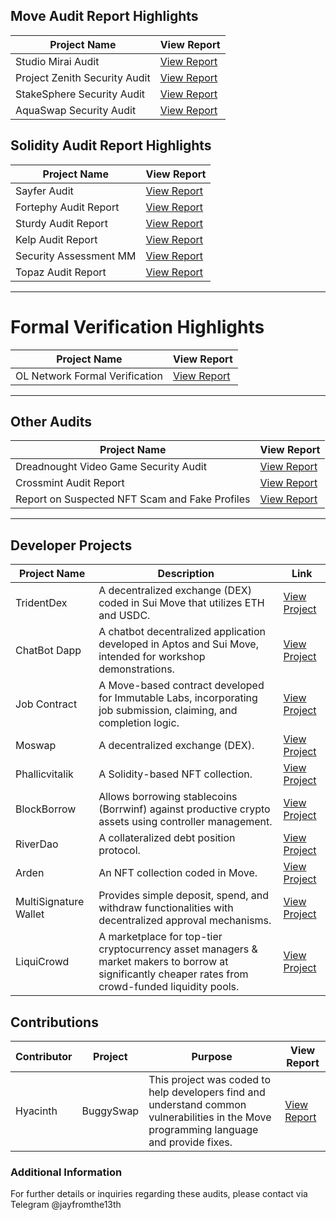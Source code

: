 ## Move Audit Report Highlights

| Project Name                 | View Report                                                                       |
|------------------------------|-----------------------------------------------------------------------------------|
| Studio Mirai Audit           | [View Report](https://github.com/Jayfromthe13th/Studio-Miria-audit)                |
| Project Zenith Security Audit| [View Report](https://github.com/Jayfromthe13th/Project-Zenith-Security-Audit-Report) |
| StakeSphere Security Audit   | [View Report](https://github.com/Jayfromthe13th/StakeSphere-stealth-)              |
| AquaSwap Security Audit      | [View Report](https://github.com/Jayfromthe13th/AuquaSwap-Audit-)                  |

## Solidity Audit Report Highlights

| Project Name              | View Report |
|---------------------------|-------------|
| Sayfer Audit              | [View Report](https://github.com/Jayfromthe13th/SayferCTF) |
| Fortephy Audit Report     | [View Report](https://github.com/Jayfromthe13th/Fortephy-Audit-Report) |
| Sturdy Audit Report       | [View Report](https://github.com/Jayfromthe13th/Sturdy-Audit-Report) |
| Kelp Audit Report         | [View Report](https://github.com/Jayfromthe13th/Kelp.DAO-) |
| Security Assessment MM    | [View Report](https://github.com/Jayfromthe13th/Security_Assessment) |
| Topaz Audit Report        | [View Report](https://github.com/Jayfromthe13th/Topaz.Audit) |

---


# Formal Verification Highlights

| Project Name                          | View Report                                                                         |
|---------------------------------------|------------------------------------------------------------------------------------|
| OL Network Formal Verification        | [View Report](https://github.com/Jayfromthe13th/ol_network_formal_verification)    |

---

## Other Audits

| Project Name | View Report |
|--------------|-------------|
| Dreadnought Video Game Security Audit | [View Report](https://github.com/Jayfromthe13th/Dreadnought-Video-Game-Security-Audit) |
| Crossmint Audit Report | [View Report](https://github.com/Jayfromthe13th/Crossmint-Audit-Report-) |
| Report on Suspected NFT Scam and Fake Profiles | [View Report](https://github.com/Jayfromthe13th/Report-Investigating-Suspected-NFT-Scam-and-Identifying-the-Use-of-Fake-Profiles) |

---

## Developer Projects

| Project Name    | Description                                                                                                                      | Link |
|-----------------|----------------------------------------------------------------------------------------------------------------------------------|------|
| TridentDex      | A decentralized exchange (DEX) coded in Sui Move that utilizes ETH and USDC.                                                     | [View Project](https://github.com/Jayfromthe13th/TridentDex) |
| ChatBot Dapp    | A chatbot decentralized application developed in Aptos and Sui Move, intended for workshop demonstrations.                        | [View Project](https://github.com/Jayfromthe13th/ChatBot_Dapp) |
| Job Contract    | A Move-based contract developed for Immutable Labs, incorporating job submission, claiming, and completion logic.                | [View Project](https://github.com/Jayfromthe13th/Job) |
| Moswap          | A decentralized exchange (DEX).                                                                                                  | [View Project](https://github.com/Jayfromthe13th/Moswap) |
| Phallicvitalik  | A Solidity-based NFT collection.                                                                                                 | [View Project](https://github.com/Jayfromthe13th/phallicvitalik) |
| BlockBorrow     | Allows borrowing stablecoins (Borrwinf) against productive crypto assets using controller management.                            | [View Project](https://github.com/Jayfromthe13th/BlockBorrow) |
| RiverDao        | A collateralized debt position protocol.                                                                                         | [View Project](https://github.com/Jayfromthe13th/riverdao-cdp) |
| Arden           | An NFT collection coded in Move.                                                                                                 | [View Project](https://github.com/Jayfromthe13th/Arden.move/blob/Wallet/kn.move) |
| MultiSignature Wallet | Provides simple deposit, spend, and withdraw functionalities with decentralized approval mechanisms.                       | [View Project](https://github.com/Jayfromthe13th/MultiSignature-Wallet-) |
| LiquiCrowd      | A marketplace for top-tier cryptocurrency asset managers & market makers to borrow at significantly cheaper rates from crowd-funded liquidity pools. | [View Project](https://github.com/Jayfromthe13th/LiquiCrowd/tree/main) |

## Contributions

| Contributor | Project     | Purpose                                                                                      | View Report                                                                 |
|-------------|-------------|----------------------------------------------------------------------------------------------|-----------------------------------------------------------------------------|
| Hyacinth    | BuggySwap   | This project was coded to help developers find and understand common vulnerabilities in the Move programming language and provide fixes. | [View Report](https://github.com/Jayfromthe13th/BuggySwap-Move-Audit-Report) |

### Additional Information

For further details or inquiries regarding these audits, please contact via Telegram @jayfromthe13th
